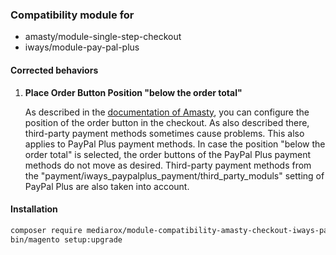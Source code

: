 ### Compatibility module for
* amasty/module-single-step-checkout
* iways/module-pay-pal-plus

#### Corrected behaviors

1. **Place Order Button Position "below the order total"**

   As described in the [documentation of Amasty](https://amasty.com/docs/doku.php?id=magento_2:one_step_checkout#layout), you can configure the position of the order button in the checkout. As also described there, third-party payment methods sometimes cause problems. This also applies to PayPal Plus payment methods. In case the position "below the order total" is selected, the order buttons of the PayPal Plus payment methods do not move as desired.
   Third-party payment methods from the "payment/iways_paypalplus_payment/third_party_moduls" setting of PayPal Plus are also taken into account.

#### Installation
```bash
composer require mediarox/module-compatibility-amasty-checkout-iways-paypalplus
bin/magento setup:upgrade
```
